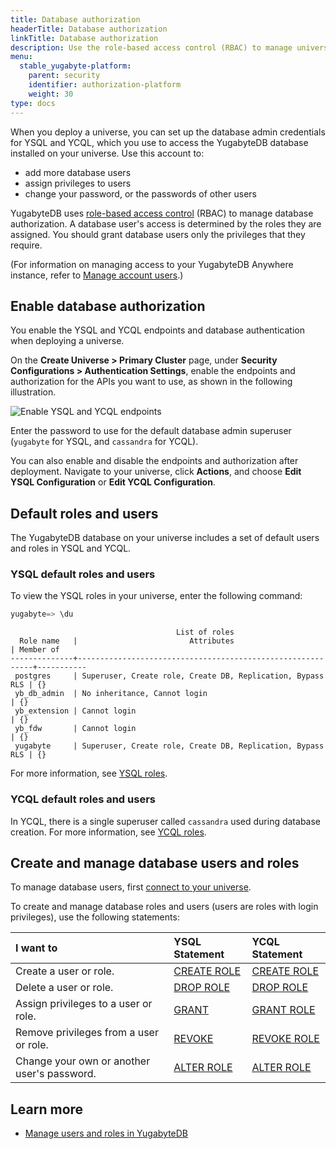 ```yaml
---
title: Database authorization
headerTitle: Database authorization
linkTitle: Database authorization
description: Use the role-based access control (RBAC) to manage universe users and roles.
menu:
  stable_yugabyte-platform:
    parent: security
    identifier: authorization-platform
    weight: 30
type: docs
---
```


When you deploy a universe, you can set up the database admin credentials for YSQL and YCQL, which you use to access the YugabyteDB database installed on your universe. Use this account to:

- add more database users
- assign privileges to users
- change your password, or the passwords of other users

YugabyteDB uses [role-based access control](../../../secure/authorization/) (RBAC) to manage database authorization. A database user's access is determined by the roles they are assigned. You should grant database users only the privileges that they require.

(For information on managing access to your YugabyteDB Anywhere instance, refer to [Manage account users](../../administer-yugabyte-platform/anywhere-rbac/).)

## Enable database authorization

You enable the YSQL and YCQL endpoints and database authentication when deploying a universe.

On the **Create Universe > Primary Cluster** page, under **Security Configurations > Authentication Settings**, enable the endpoints and authorization for the APIs you want to use, as shown in the following illustration.

![Enable YSQL and YCQL endpoints](/images/yp/security/enable-endpoints.png)

Enter the password to use for the default database admin superuser (`yugabyte` for YSQL, and `cassandra` for YCQL).

You can also enable and disable the endpoints and authorization after deployment. Navigate to your universe, click **Actions**, and choose **Edit YSQL Configuration** or **Edit YCQL Configuration**.

## Default roles and users

The YugabyteDB database on your universe includes a set of default users and roles in YSQL and YCQL.

### YSQL default roles and users

To view the YSQL roles in your universe, enter the following command:

```sql
yugabyte=> \du
```

```output
                                     List of roles
  Role name   |                         Attributes                         | Member of 
--------------+------------------------------------------------------------+-----------
 postgres     | Superuser, Create role, Create DB, Replication, Bypass RLS | {}
 yb_db_admin  | No inheritance, Cannot login                               | {}
 yb_extension | Cannot login                                               | {}
 yb_fdw       | Cannot login                                               | {}
 yugabyte     | Superuser, Create role, Create DB, Replication, Bypass RLS | {}
```

For more information, see [YSQL roles](../../../secure/authorization/rbac-model/#roles).

### YCQL default roles and users

In YCQL, there is a single superuser called `cassandra` used during database creation. For more information, see [YCQL roles](../../../secure/authorization/rbac-model-ycql/#roles).

## Create and manage database users and roles

To manage database users, first [connect to your universe](../../create-deployments/connect-to-universe/).

To create and manage database roles and users (users are roles with login privileges), use the following statements:

| I want to | YSQL Statement | YCQL Statement |
| :--- | :--- | :--- |
| Create a user or role. | [CREATE ROLE](../../../api/ysql/the-sql-language/statements/dcl_create_role/) | [CREATE ROLE](../../../api/ycql/ddl_create_role/) |
| Delete a user or role. | [DROP ROLE](../../../api/ysql/the-sql-language/statements/dcl_drop_role/) | [DROP ROLE](../../../api/ycql/ddl_drop_role/) |
| Assign privileges to a user or role. | [GRANT](../../../api/ysql/the-sql-language/statements/dcl_grant/) | [GRANT ROLE](../../../api/ycql/ddl_grant_role/) |
| Remove privileges from a user or role. | [REVOKE](../../../api/ysql/the-sql-language/statements/dcl_revoke/) | [REVOKE ROLE](../../../api/ycql/ddl_revoke_role/) |
| Change your own or another user's password. | [ALTER ROLE](../../../api/ysql/the-sql-language/statements/dcl_alter_role/) | [ALTER ROLE](../../../api/ycql/ddl_alter_role/) |

## Learn more

- [Manage users and roles in YugabyteDB](../../../secure/authorization/create-roles/)
